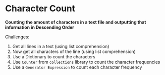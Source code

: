 # Character Count

**Counting the amount of characters in a text file and outputting that information in Descending Order** 

Challenges: 
1. Get all lines in a text (using list comprehension)
2. Now get all characters of the line (using list comprehension)
3. Use a Dictionary to count the characters
4. Use `Counter` from `collections` library to count the character frequencies
5. Use a `Generator Expression` to count each character frequency